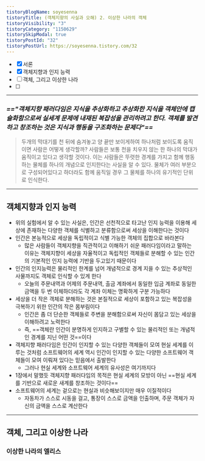 ```yaml
---
tistoryBlogName: soyesenna
tistoryTitle: (객체지향의 사실과 오해) 2. 이상한 나라의 객체
tistoryVisibility: "3"
tistoryCategory: "1150629"
tistorySkipModal: true
tistoryPostId: "32"
tistoryPostUrl: https://soyesenna.tistory.com/32
---
```


- [x] 서론
- [x] 객체지향과 인지 능력
- [ ] 객체, 그리고 이상한 나라
- [ ] 

--- 
### *=="객체지향 패러다임은 지식을 추상화하고 추상화한 지식을 객체안에 캡슐화함으로써 실세계 문제에 내재된 복잡성을 관리하려고 한다. 객체를 발견하고 창조하는 것은 지식과 행동을 구조화하는 문제다"==*


> 두개의 막대기를 천 뒤에 숨겨놓고 양 끝만 보이게하여 하나처럼 보이도록 움직이면 사람은 어떻게 생각할까?
> 사람들은 보통 천을 치우지 않는 한 하나의 막대가 움직이고 있다고 생각할 것이다.
> 이는 사람들은 뚜렷한 경계를 가지고 함께 행동하는 물체를 하나의 개념으로 인지한다는 사실을 알 수 있다.
> 물체가 여러 부분으로 구성되어있다고 하더라도 함께 움직일 경우 그 물체를 하나의 유기적인 단위로 인식한다.

--- 
## 객체지향과 인지 능력

- 위의 실험에서 알 수 있는 사실은, 인간은 선천적으로 타고난 인지 능력을 이용해 세상에 존재하는 다양한 객체를 식별하고 분류함으로써 세상을 이해한다는 것이다
- 인간은 본능적으로 세상을 독립적이고 식별 가능한 객체의 집합으로 바라본다
	- 많은 사람들이 객체지향을 직관적이고 이해하기 쉬운 패러다임이라고 말하는 이유는 객체지향이 세상을 자율적이고 독립적인 객체들로 분해할 수 있는 인간의 기본적인 인지 능력에 기반을 두고있기 때문이다
- 인간의 인지능력은 물리적인 한계를 넘어 개념적으로 경계 지을 수 있는 추상적인 사물까지도 객체로 인식할 수 있게 한다
	- 오늘의 주문내역과 어제의 주문내역, 출금 계좌에서 동일한 입금 계좌로 동일한 금액을 두 번 이체하더라도 각 계좌 이체는 명확하게 구분 가능하다
- 세상을 더 작은 객체로 분해하는 것은 본질적으로 세상이 포함하고 있는 복잡성을 극복하기 위한 인간의 작은 몸부림이다
	- 인간은 좀 더 단순한 객체들로 주변을 분해함으로써 자신이 몸담고 있는 세상을 이해하려고 노력한다
	- 즉, ==객체란 인간이 분명하게 인지하고 구별할 수 있는 물리적인 또는 개념적인 경계를 지닌 어떤 것==이다
- 객체지향 패러다임은 인간이 인지할 수 있는 다양한 객체들이 모여 현실 세계를 이루는 것처럼 소프트웨어의 세계 역시 인간이 인지할 수 있는 다양한 소프트웨어 객체들이 모여 이뤄져 있다는 믿음에서 출발한다
	- 그러나 현실 세계와 소프트웨어 세계의 유사성은 여기까지다
- 1장에서 말했듯 객체지향 패러다임의 목적은 현실 세계의 모방이 아닌 ==현실 세계를 기반으로 새로운 새계를 창조하는 것이다==
- 소프트웨어의 세계는 겉으로는 현실과 비슷해보이지만 매우 이질적이다
	- 자동차가 스스로 시동을 걸고, 통장이 스스로 금액을 인출하며, 주문 객체가 자신의 금액을 스스로 계산한다

--- 
## 객체, 그리고 이상한 나라

### 이상한 나라의 엘리스
